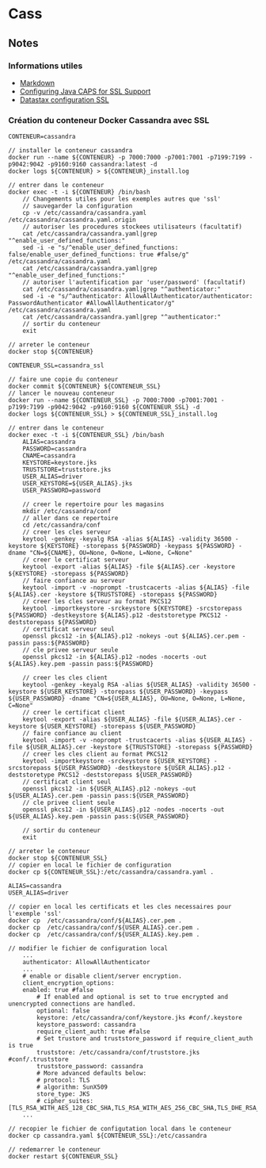 #  Cass

## Notes

### Informations utiles

* [Markdown](https://learnxinyminutes.com/docs/fr-fr/markdown/)
* [Configuring Java CAPS for SSL Support](https://docs.oracle.com/cd/E19509-01/820-3503/jcapsconfssls_intro/index.html)
* [Datastax configuration SSL](https://docs.datastax.com/en/developer/cpp-driver/2.8/topics/security/ssl/)

### Création du conteneur Docker Cassandra avec SSL

    CONTENEUR=cassandra

    // installer le conteneur cassandra
    docker run --name ${CONTENEUR} -p 7000:7000 -p7001:7001 -p7199:7199 -p9042:9042 -p9160:9160 cassandra:latest -d
    docker logs ${CONTENEUR} > ${CONTENEUR}_install.log

    // entrer dans le conteneur
    docker exec -t -i ${CONTENEUR} /bin/bash
        // Changements utiles pour les exemples autres que 'ssl'
        // sauvegarder la configuration
        cp -v /etc/cassandra/cassandra.yaml /etc/cassandra/cassandra.yaml.origin
        // autoriser les procedures stockees utilisateurs (facultatif)
        cat /etc/cassandra/cassandra.yaml|grep "^enable_user_defined_functions:"
        sed -i -e "s/^enable_user_defined_functions: false/enable_user_defined_functions: true #false/g" /etc/cassandra/cassandra.yaml
        cat /etc/cassandra/cassandra.yaml|grep "^enable_user_defined_functions:"
        // autoriser l'autentification par 'user/password' (facultatif)
        cat /etc/cassandra/cassandra.yaml|grep "^authenticator:"
        sed -i -e "s/^authenticator: AllowAllAuthenticator/authenticator: PasswordAuthenticator #AllowAllAuthenticator/g" /etc/cassandra/cassandra.yaml
        cat /etc/cassandra/cassandra.yaml|grep "^authenticator:"
        // sortir du conteneur
        exit

    // arreter le conteneur
    docker stop ${CONTENEUR}

    CONTENEUR_SSL=cassandra_ssl

    // faire une copie du conteneur
    docker commit ${CONTENEUR} ${CONTENEUR_SSL}
    // lancer le nouveau conteneur
    docker run --name ${CONTENEUR_SSL} -p 7000:7000 -p7001:7001 -p7199:7199 -p9042:9042 -p9160:9160 ${CONTENEUR_SSL} -d
    docker logs ${CONTENEUR_SSL} > ${CONTENEUR_SSL}_install.log

    // entrer dans le conteneur
    docker exec -t -i ${CONTENEUR_SSL} /bin/bash
        ALIAS=cassandra
        PASSWORD=cassandra
        CNAME=cassandra
        KEYSTORE=keystore.jks
        TRUSTSTORE=truststore.jks
        USER_ALIAS=driver
        USER_KEYSTORE=${USER_ALIAS}.jks
        USER_PASSWORD=password

        // creer le repertoire pour les magasins
        mkdir /etc/cassandra/conf
        // aller dans ce repertoire
        cd /etc/cassandra/conf
        // creer les cles serveur
        keytool -genkey -keyalg RSA -alias ${ALIAS} -validity 36500 -keystore ${KEYSTORE} -storepass ${PASSWORD} -keypass ${PASSWORD} -dname "CN=${CNAME}, OU=None, O=None, L=None, C=None"
        // creer le certificat serveur
        keytool -export -alias ${ALIAS} -file ${ALIAS}.cer -keystore ${KEYSTORE} -storepass ${PASSWORD}
        // faire confiance au serveur
        keytool -import -v -noprompt -trustcacerts -alias ${ALIAS} -file ${ALIAS}.cer -keystore ${TRUSTSTORE} -storepass ${PASSWORD}
        // creer les cles serveur au format PKCS12
        keytool -importkeystore -srckeystore ${KEYSTORE} -srcstorepass ${PASSWORD} -destkeystore ${ALIAS}.p12 -deststoretype PKCS12 -deststorepass ${PASSWORD}
        // certificat serveur seul
        openssl pkcs12 -in ${ALIAS}.p12 -nokeys -out ${ALIAS}.cer.pem -passin pass:${PASSWORD}
        // cle privee serveur seule
        openssl pkcs12 -in ${ALIAS}.p12 -nodes -nocerts -out ${ALIAS}.key.pem -passin pass:${PASSWORD}

        // creer les cles client
        keytool -genkey -keyalg RSA -alias ${USER_ALIAS} -validity 36500 -keystore ${USER_KEYSTORE} -storepass ${USER_PASSWORD} -keypass ${USER_PASSWORD} -dname "CN=${USER_ALIAS}, OU=None, O=None, L=None, C=None"
        // creer le certificat client
        keytool -export -alias ${USER_ALIAS} -file ${USER_ALIAS}.cer -keystore ${USER_KEYSTORE} -storepass ${USER_PASSWORD}
        // faire confiance au client
        keytool -import -v -noprompt -trustcacerts -alias ${USER_ALIAS} -file ${USER_ALIAS}.cer -keystore ${TRUSTSTORE} -storepass ${PASSWORD}
        // creer les cles client au format PKCS12
        keytool -importkeystore -srckeystore ${USER_KEYSTORE} -srcstorepass ${USER_PASSWORD} -destkeystore ${USER_ALIAS}.p12 -deststoretype PKCS12 -deststorepass ${USER_PASSWORD}
        // certificat client seul
        openssl pkcs12 -in ${USER_ALIAS}.p12 -nokeys -out ${USER_ALIAS}.cer.pem -passin pass:${USER_PASSWORD}
        // cle privee client seule
        openssl pkcs12 -in ${USER_ALIAS}.p12 -nodes -nocerts -out ${USER_ALIAS}.key.pem -passin pass:${USER_PASSWORD}

        // sortir du conteneur
        exit

    // arreter le conteneur
    docker stop ${CONTENEUR_SSL}
    // copier en local le fichier de configuration
    docker cp ${CONTENEUR_SSL}:/etc/cassandra/cassandra.yaml .

    ALIAS=cassandra
    USER_ALIAS=driver

    // copier en local les certificats et les cles necessaires pour l'exemple 'ssl'
    docker cp  /etc/cassandra/conf/${ALIAS}.cer.pem .
    docker cp  /etc/cassandra/conf/${USER_ALIAS}.cer.pem .
    docker cp  /etc/cassandra/conf/${USER_ALIAS}.key.pem .

    // modifier le fichier de configuration local
        ...
        authenticator: AllowAllAuthenticator
        ...
        # enable or disable client/server encryption.
        client_encryption_options:
        enabled: true #false
            # If enabled and optional is set to true encrypted and unencrypted connections are handled.
            optional: false
            keystore: /etc/cassandra/conf/keystore.jks #conf/.keystore
            keystore_password: cassandra
            require_client_auth: true #false
            # Set trustore and truststore_password if require_client_auth is true
            truststore: /etc/cassandra/conf/truststore.jks #conf/.truststore
            truststore_password: cassandra
            # More advanced defaults below:
            # protocol: TLS
            # algorithm: SunX509
            store_type: JKS
            # cipher_suites: [TLS_RSA_WITH_AES_128_CBC_SHA,TLS_RSA_WITH_AES_256_CBC_SHA,TLS_DHE_RSA_WITH_AES_128_CBC_SHA,TLS_DHE_RSA_WITH_AES_256_CBC_SHA,TLS_ECDHE_RSA_WITH_AES_128_CBC_SHA,TLS_ECDHE_RSA_WITH_AES_256_CBC_SHA]
        ...

    // recopier le fichier de configutation local dans le conteneur
    docker cp cassandra.yaml ${CONTENEUR_SSL}:/etc/cassandra

    // redemarrer le conteneur
    docker restart ${CONTENEUR_SSL}
